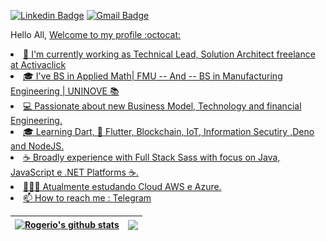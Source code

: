 <a href="https://www.linkedin.com/in/rogerio-meira/" rel="nofollow"><img src="https://camo.githubusercontent.com/686f5c011efd9f13a308766663ac29996b1c48392bd707f058a1e353de01bc6e/68747470733a2f2f696d672e736869656c64732e696f2f62616467652f2d4c696e6b6564496e2d626c75653f7374796c653d666f722d7468652d6261646765266c6f676f3d4c696e6b6564696e266c6f676f436f6c6f723d7768697465266c696e6b3d68747470733a2f2f7777772e6c696e6b6564696e2e636f6d2f696e2f726562656363616d616e7a692f" alt="Linkedin Badge" data-canonical-src="https://img.shields.io/badge/-LinkedIn-blue?style=for-the-badge&amp;logo=Linkedin&amp;logoColor=white&amp;link=https://www.linkedin.com/in/rogerio-meira/" style="max-width: 100%;"></a>
<a href="mailto:raazeved@gmail.com"><img src="https://camo.githubusercontent.com/ac8d5c5cdbc05628c1fc0a80754d18d7ab51cc37d4bd68a77eb84da6f869380c/68747470733a2f2f696d672e736869656c64732e696f2f62616467652f2d476d61696c2d6331343433383f7374796c653d666f722d7468652d6261646765266c6f676f3d476d61696c266c6f676f436f6c6f723d7768697465266c696e6b3d6d61696c746f3a726562656363616d616e7a6940676d61696c2e636f6d" alt="Gmail Badge" data-canonical-src="https://img.shields.io/badge/-Gmail-c14438?style=for-the-badge&amp;logo=Gmail&amp;logoColor=white&amp;link=mailto:raazeved@gmail.com" style="max-width: 100%;"></a>

Hello All, 
<animated-image data-catalyst=""><a target="_blank" rel="noopener noreferrer" href="https://github.com/ABSphreak/ABSphreak/blob/master/gifs/Hi.gif" data-target="animated-image.originalLink" hidden=""><img src="https://github.com/ABSphreak/ABSphreak/raw/master/gifs/Hi.gif" height="50" style="max-width: 100%;" data-target="animated-image.originalImage" hidden=""></a>
      <span class="AnimatedImagePlayer" data-target="animated-image.player">
        <a data-target="animated-image.replacedLink" class="AnimatedImagePlayer-images" href="https://github.com/ABSphreak/ABSphreak/blob/master/gifs/Hi.gif" target="_blank">
Welcome to my profile :octocat:
  
<li>👷 I'm currently working as Technical Lead, Solution Architect freelance at Activaclick </li>
<li>🎓 I've BS in Applied Math| FMU  -- And -- BS in Manufacturing Engineering | UNINOVE 📚 </li>
<li>💻 Passionate about new Business Model, Technology and financial Engineering. </li>
<li>🎓 Learning Dart, 💙 Flutter, Blockchain, IoT, Information Secutiry ,Deno and NodeJS.</li>
<li>☕  Broadly experience with Full Stack Sass with focus on Java, JavaScript e .NET Platforms ☕.</li>
<li>👨🏻‍💻 Atualmente estudando Cloud AWS e Azure.</li>

<li><g-emoji class="g-emoji" alias="mailbox" fallback-src="https://github.githubassets.com/images/icons/emoji/unicode/1f4eb.png">📫</g-emoji> How to reach me : <a href="https://t.me/raazeved" rel="nofollow">Telegram</a></li>

<table> 
<thead> <tr>
<th><a href="https://github.com/raazeved/github-readme-stats"><img align="center" src="https://github-readme-stats.vercel.app/api?username=raazeved&show_icons=true" alt="Rogerio's github stats" data-canonical-src="https://github-readme-stats.vercel.app/api?username=raazeved&amp;show_icons=true&amp;include_all_commits=true&amp;theme=buefy&amp;hide_border=true" style="max-width: 100%;"> </a></th>

<th><a href="https://github.com/raazeved/github-readme-stats"><img align="center" src="https://github-readme-stats.vercel.app/api/top-langs/?username=raazeved&layout=compact)https://github.com/raazeved/github-readme-stats" data-canonical-src="https://github-readme-stats.vercel.app/api/top-langs/?username=raazeved&amp;layout=compact&amp;theme=buefy&amp;hide_border=true" style="max-width: 100%;"></a></th>
</tr> </thead>
</table>

<!---
raazeved/raazeved is a ✨ special ✨ repository because its `README.md` (this file) appears on your GitHub profile.
You can click the Preview link to take a look at your changes.
--->
